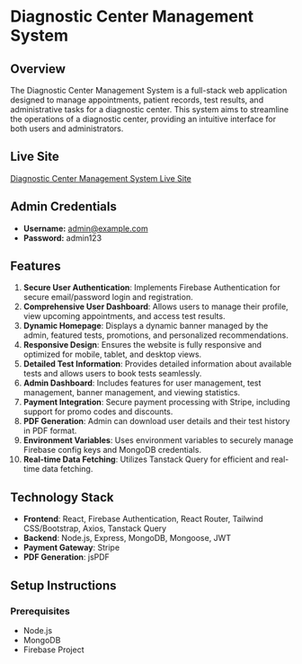 # Diagnostic Center Management System

## Overview
The Diagnostic Center Management System is a full-stack web application designed to manage appointments, patient records, test results, and administrative tasks for a diagnostic center. This system aims to streamline the operations of a diagnostic center, providing an intuitive interface for both users and administrators.

## Live Site
[Diagnostic Center Management System Live Site](https://example.com)

## Admin Credentials
- **Username:** admin@example.com
- **Password:** admin123

## Features
1. **Secure User Authentication**: Implements Firebase Authentication for secure email/password login and registration.
2. **Comprehensive User Dashboard**: Allows users to manage their profile, view upcoming appointments, and access test results.
3. **Dynamic Homepage**: Displays a dynamic banner managed by the admin, featured tests, promotions, and personalized recommendations.
4. **Responsive Design**: Ensures the website is fully responsive and optimized for mobile, tablet, and desktop views.
5. **Detailed Test Information**: Provides detailed information about available tests and allows users to book tests seamlessly.
6. **Admin Dashboard**: Includes features for user management, test management, banner management, and viewing statistics.
7. **Payment Integration**: Secure payment processing with Stripe, including support for promo codes and discounts.
8. **PDF Generation**: Admin can download user details and their test history in PDF format.
9. **Environment Variables**: Uses environment variables to securely manage Firebase config keys and MongoDB credentials.
10. **Real-time Data Fetching**: Utilizes Tanstack Query for efficient and real-time data fetching.

## Technology Stack
- **Frontend**: React, Firebase Authentication, React Router, Tailwind CSS/Bootstrap, Axios, Tanstack Query
- **Backend**: Node.js, Express, MongoDB, Mongoose, JWT
- **Payment Gateway**: Stripe
- **PDF Generation**: jsPDF

## Setup Instructions

### Prerequisites
- Node.js
- MongoDB
- Firebase Project



